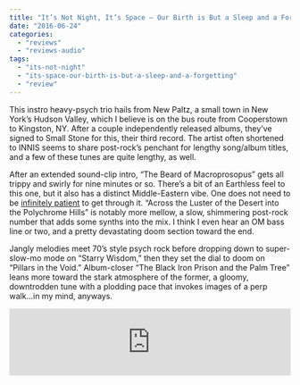 ```yaml
---
title: "It’s Not Night, It’s Space – Our Birth is But a Sleep and a Forgetting"
date: "2016-06-24"
categories: 
  - "reviews"
  - "reviews-audio"
tags: 
  - "its-not-night"
  - "its-space-our-birth-is-but-a-sleep-and-a-forgetting"
  - "review"
---
```


This instro heavy-psych trio hails from New Paltz, a small town in New York’s Hudson Valley, which I believe is on the bus route from Cooperstown to Kingston, NY. After a couple independently released albums, they’ve signed to Small Stone for this, their third record. The artist often shortened to INNIS seems to share post-rock’s penchant for lengthy song/album titles, and a few of these tunes are quite lengthy, as well.

After an extended sound-clip intro, “The Beard of Macroprosopus” gets all trippy and swirly for nine minutes or so. There’s a bit of an Earthless feel to this one, but it also has a distinct Middle-Eastern vibe. One does not need to be [infinitely patient](https://en.wikipedia.org/wiki/Arich_Anpin) to get through it. “Across the Luster of the Desert into the Polychrome Hills” is notably more mellow, a slow, shimmering post-rock number that adds some synths into the mix. I think I even hear an OM bass line or two, and a pretty devastating doom section toward the end.

Jangly melodies meet 70’s style psych rock before dropping down to super-slow-mo mode on “Starry Wisdom,” then they set the dial to doom on “Pillars in the Void.” Album-closer “The Black Iron Prison and the Palm Tree” leans more toward the stark atmosphere of the former, a gloomy, downtrodden tune with a plodding pace that invokes images of a perp walk...in my mind, anyways.

<iframe style="border: 0; width: 100%; height: 120px;" src="https://bandcamp.com/EmbeddedPlayer/album=1583125260/size=large/bgcol=ffffff/linkcol=0687f5/tracklist=false/artwork=small/transparent=true/" seamless=""><a href="http://smallstone.bandcamp.com/album/our-birth-is-but-a-sleep-and-a-forgetting">Our Birth is but a Sleep and a Forgetting by It’s Not Night: It’s Space</a></iframe>
